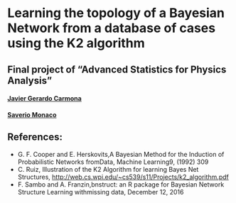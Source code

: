 # Learning the topology of a Bayesian Network from a database of cases using the K2 algorithm
## Final project of “Advanced Statistics for Physics Analysis”

#### [Javier Gerardo Carmona](https://github.com/eigen-carmona/)
#### [Saverio Monaco](https://github.com/SaverioMonaco/)

## References:
* G. F. Cooper and E. Herskovits,A Bayesian Method for the Induction of Probabilistic Networks fromData, Machine Learning9, (1992) 309
* C. Ruiz, Illustration of the K2 Algorithm for learning Bayes Net Structures, http://web.cs.wpi.edu/~cs539/s11/Projects/k2_algorithm.pdf
* F. Sambo and A. Franzin,bnstruct:  an R package for Bayesian Network Structure Learning withmissing data, December 12, 2016

